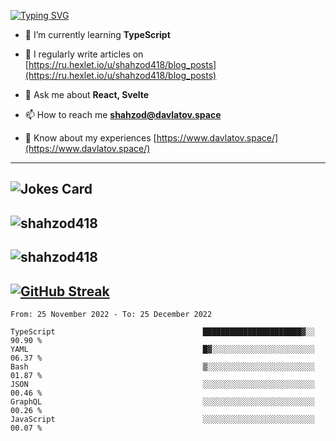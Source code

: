 [![Typing SVG](https://readme-typing-svg.herokuapp.com?font=Turret+Road&height=30&lines=HI!+I%60m+Frontend+Developer)](https://git.io/typing-svg)

- 🌱 I’m currently learning **TypeScript**

- 📝 I regularly write articles on [https://ru.hexlet.io/u/shahzod418/blog_posts](https://ru.hexlet.io/u/shahzod418/blog_posts)

- 💬 Ask me about **React, Svelte**

- 📫 How to reach me **shahzod@davlatov.space**

- 📄 Know about my experiences [https://www.davlatov.space/](https://www.davlatov.space/)

---
![Jokes Card](https://readme-jokes.vercel.app/api?theme=radical)
---
![shahzod418](https://github-readme-stats.vercel.app/api/top-langs?username=shahzod418&show_icons=true&theme=radical&locale=en&layout=compact)
---
![shahzod418](https://github-readme-stats.vercel.app/api?username=shahzod418&show_icons=true&theme=radical&locale=en&count_private=true)
---
[![GitHub Streak](http://github-readme-streak-stats.herokuapp.com?user=shahzod418&theme=radical&date_format=M%20j%5B%2C%20Y%5D)](https://git.io/streak-stats)
---
<!--START_SECTION:waka-->

```text
From: 25 November 2022 - To: 25 December 2022

TypeScript                                 ██████████████████████▓░░   90.90 %
YAML                                       █▓░░░░░░░░░░░░░░░░░░░░░░░   06.37 %
Bash                                       ▒░░░░░░░░░░░░░░░░░░░░░░░░   01.87 %
JSON                                       ░░░░░░░░░░░░░░░░░░░░░░░░░   00.46 %
GraphQL                                    ░░░░░░░░░░░░░░░░░░░░░░░░░   00.26 %
JavaScript                                 ░░░░░░░░░░░░░░░░░░░░░░░░░   00.07 %
```

<!--END_SECTION:waka-->
